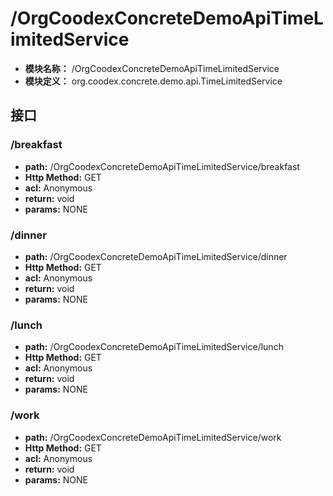 # /OrgCoodexConcreteDemoApiTimeLimitedService

* **模块名称：** /OrgCoodexConcreteDemoApiTimeLimitedService
* **模块定义：** org.coodex.concrete.demo.api.TimeLimitedService




## 接口
### <span id="m1">/breakfast</span>





* **path:** /OrgCoodexConcreteDemoApiTimeLimitedService/breakfast
* **Http Method:** GET
* **acl:** Anonymous
* **return:** void
* **params:** NONE

### <span id="m2">/dinner</span>





* **path:** /OrgCoodexConcreteDemoApiTimeLimitedService/dinner
* **Http Method:** GET
* **acl:** Anonymous
* **return:** void
* **params:** NONE

### <span id="m3">/lunch</span>





* **path:** /OrgCoodexConcreteDemoApiTimeLimitedService/lunch
* **Http Method:** GET
* **acl:** Anonymous
* **return:** void
* **params:** NONE

### <span id="m4">/work</span>





* **path:** /OrgCoodexConcreteDemoApiTimeLimitedService/work
* **Http Method:** GET
* **acl:** Anonymous
* **return:** void
* **params:** NONE

